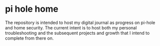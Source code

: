 # pi hole home
The repository is intended to host my digital journal as progress on pi-hole
and home security. The current intent is to host both my personal troubleshooting
and the subsequent projects and growth that I intend to complete from there on.